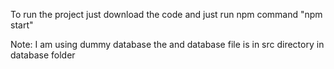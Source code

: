 To run the project just download the code and just run npm command "npm start"

Note: I am using dummy database the and database file is in src directory in database folder 
